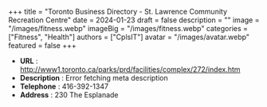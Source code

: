 +++
title = "Toronto Business Directory - St. Lawrence Community Recreation Centre"
date = 2024-01-23
draft = false
description = ""
image = "/images/fitness.webp"
imageBig = "/images/fitness.webp"
categories = ["Fitness", "Health"]
authors = ["CplsIT"]
avatar = "/images/avatar.webp"
featured = false
+++


* **URL** :  http://www1.toronto.ca/parks/prd/facilities/complex/272/index.htm
* **Description** : Error fetching meta description
* **Telephone** : 416-392-1347
* **Address** : 230 The Esplanade